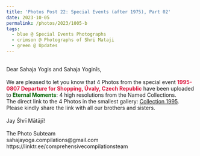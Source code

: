 ```yaml
---
title: 'Photos Post 22: Special Events (after 1975), Part 02'
date: 2023-10-05
permalink: /photos/2023/1005-b
tags:
  - blue @ Special Events Photographs
  - crimson @ Photographs of Shri Mataji
  - green @ Updates
---
```


<p>
<br>
Dear Sahaja Yogis and Sahaja Yoginīs,<br>
<br>
We are pleased to let you know that 4 Photos from the special event <font color="Crimson"><b>1995-0807 Departure for Shopping, Úvaly, Czech Republic</b></font> have been uploaded to <font color="DarkGreen"><b>Eternal Moments</b></font>: 4 high resolutions from the Named Collections.<br>
The direct link to the 4 Photos in the smallest gallery: <a href="https://eternalmoments.smugmug.com/Collections/David-Bur%C5%A1a-Collection/1995/"> Collection 1995</a>.<br> 
Please kindly share the link with all our brothers and sisters.<br>

<br>
Jay Śhrī Mātājī!<br>
<br>
The Photo Subteam<br>
sahajayoga.compilations@gmail.com<br>
https://linktr.ee/comprehensivecompilationsteam
</p>
